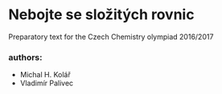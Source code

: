 # Nebojte se složitých rovnic

Preparatory text for the Czech Chemistry olympiad 2016/2017

### authors:
- Michal H. Kolář
- Vladimír Palivec


